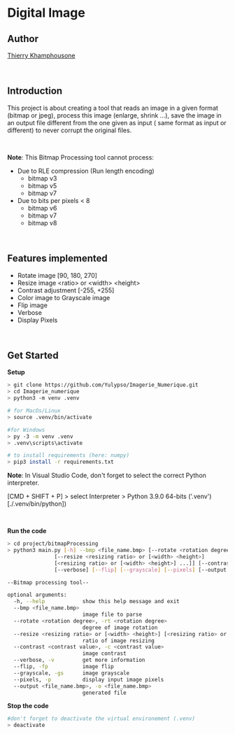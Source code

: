 # Digital Image

## Author

[Thierry Khamphousone](https://www.linkedin.com/in/tkhamphousone/)

<br>

## Introduction 

This project is about creating a tool that reads an image in a given format (bitmap or jpeg), process this image (enlarge, shrink ...), save the image in an output file different from the one given as input ( same format as input or different) to never corrupt the original files. 

<br>

__Note__: This Bitmap Processing tool cannot process:

- Due to RLE compression (Run length encoding)
  - bitmap v3 
  - bitmap v5
  - bitmap v7 
- Due to bits per pixels < 8
  - bitmap v6
  - bitmap v7
  - bitmap v8

<br>

## Features implemented

- Rotate image [90, 180, 270]
- Resize image \<ratio> or \<width> \<height>
- Contrast adjustment [-255, +255]
- Color image to Grayscale image
- Flip image
- Verbose
- Display Pixels

<br>

## Get Started

__Setup__
```bash
> git clone https://github.com/Yulypso/Imagerie_Numerique.git
> cd Imagerie_numerique
> python3 -m venv .venv

# for MacOs/Linux
> source .venv/bin/activate

#for Windows
> py -3 -m venv .venv
> .venv\scripts\activate

# to install requirements (here: numpy)
> pip3 install -r requirements.txt
```

__Note__: In Visual Studio Code, don't forget to select the correct Python interpreter. <br>

[CMD + SHIFT + P] > select Interpreter > Python 3.9.0 64-bits ('.venv') [./.venv/bin/python])

<br>

__Run the code__
```bash
> cd project/bitmapProcessing
> python3 main.py [-h] --bmp <file_name.bmp> [--rotate <rotation degree>]
               [--resize <resizing ratio> or [<width> <height>]
               [<resizing ratio> or [<width> <height>] ...]] [--contrast <contrast value>]
               [--verbose] [--flip] [--grayscale] [--pixels] [--output <file_name.bmp>]
```

```bash
--Bitmap processing tool--

optional arguments:
  -h, --help            show this help message and exit
  --bmp <file_name.bmp>
                        image file to parse
  --rotate <rotation degree>, -rt <rotation degree>
                        degree of image rotation
  --resize <resizing ratio> or [<width> <height>] [<resizing ratio> or [<width> <height>] ...], -rs <resizing ratio> or [<width> <height>] [<resizing ratio> or [<width> <height>] ...]
                        ratio of image resizing
  --contrast <contrast value>, -c <contrast value>
                        image contrast
  --verbose, -v         get more information
  --flip, -fp           image flip
  --grayscale, -gs      image grayscale
  --pixels, -p          display input image pixels
  --output <file_name.bmp>, -o <file_name.bmp>
                        generated file
```


__Stop the code__
```bash
#don't forget to deactivate the virtual environement (.venv)
> deactivate
```